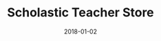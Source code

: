 ---
layout: site
title: "Scholastic Teacher Store"
date: 2018-01-02
categories: [education]
version: 1.4.8
major: 1
minor: 4
patch: 8
slug: scholastic-teacher-store
link: https://shop.scholastic.com/teachers-ecommerce/audiences/tsohomepage.html
submitter: lpolepeddi
permalink: /sites/:slug
---